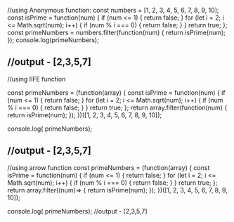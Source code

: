//using Anonymous function:
const numbers = [1, 2, 3, 4, 5, 6, 7, 8, 9, 10];
const isPrime = function(num) {
    if (num <= 1) {
        return false;
    }
    for (let i = 2; i <= Math.sqrt(num); i++) {
        if (num % i === 0) {
            return false;
        }
    }
    return true;
};
const primeNumbers = numbers.filter(function(num) {
    return isPrime(num);
});
console.log(primeNumbers);

//output - [2,3,5,7]
-------------------------------------------------------------------
//using IIFE function

const primeNumbers = (function(array) {
    const isPrime = function(num) {
        if (num <= 1) {
            return false;
        }
        for (let i = 2; i <= Math.sqrt(num); i++) {
            if (num % i === 0) {
                return false;
            }
        }
        return true;
    };
    return array.filter(function(num) {
        return isPrime(num);
    });
})([1, 2, 3, 4, 5, 6, 7, 8, 9, 10]);

console.log( primeNumbers);

//output - [2,3,5,7]
------------------------------------------------------------------
//using arrow function
const primeNumbers = (function(array) {
    const isPrime = function(num) {
        if (num <= 1) {
            return false;
        }
        for (let i = 2; i <= Math.sqrt(num); i++) {
            if (num % i === 0) {
                return false;
            }
        }
        return true;
    };
    return array.filter((num)=> {
        return isPrime(num);
    });
})([1, 2, 3, 4, 5, 6, 7, 8, 9, 10]);

console.log( primeNumbers);
//output - [2,3,5,7]
